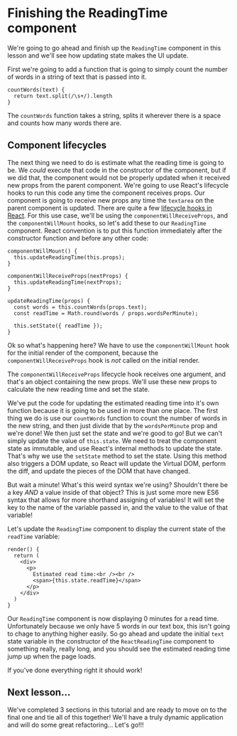 # Finishing the ReadingTime component

We're going to go ahead and finish up the `ReadingTime` component in this
lesson and we'll see how updating state makes the UI update.

First we're going to add a function that is going to simply count the number
of words in a string of text that is passed into it.

```es6
countWords(text) {
  return text.split(/\s+/).length
}
```

The `countWords` function takes a string, splits it wherever there is a
space and counts how many words there are.

## Component lifecycles

The next thing we need to do is estimate what the reading time is going to be.
We *could* execute that code in the constructor of
the component, but if we did that, the component would not be properly updated
when it received new props from the parent component. We're going to use React's
lifecycle hooks to run this code any time the component receives props. Our
component is going to receive new props any time the `textarea` on the parent
component is updated. There are quite a few
[lifecycle hooks in React](https://facebook.github.io/react/docs/component-specs.html#lifecycle-methods).
For this use case, we'll be using the `componentWillReceiveProps`, and the
`componentWillMount` hooks, so let's add these to our `ReadingTime` component.
React convention is to put this function immediately after the constructor
function and before any other code:

```es6
componentWillMount() {
  this.updateReadingTime(this.props);
}

componentWillReceiveProps(nextProps) {
  this.updateReadingTime(nextProps);
}

updateReadingTime(props) {
  const words = this.countWords(props.text);
  const readTime = Math.round(words / props.wordsPerMinute);

  this.setState({ readTime });
}
```

Ok so what's happening here? We have to use the `componentWillMount` hook
for the initial render of the component, because the `componentWillReceiveProps`
hook is *not* called on the initial render.

The `componentWillReceiveProps` lifecycle hook
receives one argument, and that's an object containing the new props. We'll use
these new props to calculate the new reading time and set the state.

We've put the code for updating the estimated reading time into it's own function
because it is going to be used in more than one place.
The first thing we do is use our `countWords` function to count the number of
words in the new string, and then just divide that by the `wordsPerMinute` prop
and we're done! We then just set the state and we're good to go! But we can't simply update the value
of `this.state`. We need to treat the component state as immutable, and use
React's internal methods to update the state. That's why we use the `setState`
method to set the state. Using this method also triggers a DOM update, so React will
update the Virtual DOM, perform the diff, and update the pieces of the DOM that have changed.

But wait a minute! What's this weird syntax we're using? Shouldn't there be a
key *AND* a value inside of that object? This is just some more new ES6 syntax
that allows for more shorthand assigning of variables! It will set the key to
the name of the variable passed in, and the value to the value of that variable!

Let's update the `ReadingTime` component to display the current state of the
`readTime` variable:

```es6
render() {
  return (
    <div>
      <p>
        Estimated read time:<br /><br />
        <span>{this.state.readTime}</span>
      </p>
    </div>
  )
}
```

Our `ReadingTime` component is now displaying 0 minutes for a read time.
Unfortunately because we only have 5 words in our text box, this isn't going to chage
to anything higher easily. So go ahead and update the initial `text` state variable in the constructor
of the `ReactReadingTime` component to something really, really long, and you
should see the estimated reading time jump up when the page loads.

If you've done everything right it should work!

## Next lesson...

We've completed 3 sections in this tutorial and are ready to move on to the
final one and tie all of this together! We'll have a truly dynamic application
and will do some great refactoring... Let's go!!!
